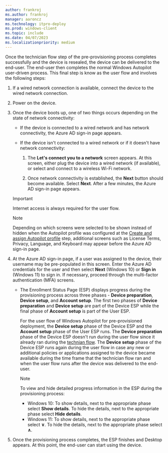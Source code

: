 ```yaml
---
author: frankroj
ms.author: frankroj
manager: aaroncz
ms.technology: itpro-deploy
ms.prod: windows-client
ms.topic: include
ms.date: 04/07/2023
ms.localizationpriority: medium
---
```


<!-- This file is shared by the following articles:

azure-ad-join-user-flow.md
hybrid-azure-ad-join-user-flow.md

Headings are driven by article context. -->

Once the technician flow step of the pre-provisioning process completes successfully and the device is resealed, the device can be delivered to the end-user. The end-user then completes the normal Windows Autopilot user-driven process. This final step is know as the user flow and involves the following steps:

1. If a wired network connection is available, connect the device to the wired network connection.

2. Power on the device.

3. Once the device boots up, one of two things occurs depending on the state of network connectivity:

   - If the device is connected to a wired network and has network connectivity, the Azure AD sign-in page appears.

   - If the device isn't connected to a wired network or if it doesn't have network connectivity:

     1. The **Let's connect you to a network** screen appears. At this screen, either plug the device into a wired network (if available), or select and connect to a wireless Wi-Fi network.

     2. Once network connectivity is established, the **Next** button should become available. Select **Next**. After a few minutes, the Azure AD sign-in page appears.

    > [!IMPORTANT]
    >
    > Internet access is always required for the user flow.

    > [!NOTE]
    >
    > Depending on which screens were selected to be shown instead of hidden when the Autopilot profile was configured at the [Create and assign Autopilot profile](azure-ad-join-autopilot-profile.md) step, additional screens such as License Terms, Privacy, Language, and Keyboard may appear before the Azure AD sign-in page.

4. At the Azure AD sign-in page, if a user was assigned to the device, their username may be pre-populated in this screen. Enter the Azure AD credentials for the user and then select **Next** (Windows 10) or **Sign in** (Windows 11) to sign in. If necessary, proceed through the multi-factor authentication (MFA) screens.

      - The Enrollment Status Page (ESP) displays progress during the provisioning process across three phases - **Device preparation**, **Device setup**, and **Account setup**. The first two phases of **Device preparation** and **Device setup** are part of the Device ESP while the final phase of **Account setup** is part of the User ESP.

        For the user flow of Windows Autopilot for pre-provisioned deployment, the **Device setup** phase of the Device ESP and the **Account setup** phase of the User ESP runs. The **Device preparation** phase of the Device ESP doesn't run during the user flow since it already ran during the [technian flow](azure-ad-join-technician-flow.md). The **Device setup** phase of the Device ESP runs again during the user flow in case any new or additional policies or applications assigned to the device became available during the time frame that the technician flow ran and when the user flow runs after the device was delivered to the end-user.

         > [!NOTE]
         >
         > To view and hide detailed progress information in the ESP during the provisioning process:
         >
         > - Windows 10: To show details, next to the appropriate phase select **Show details**. To hide the details, next to the appropriate phase select **Hide details**.
         > - Windows 11: To show details, next to the appropriate phase select **∨**. To hide the details, next to the appropriate phase select **∧**.

5. Once the provisioning process completes, the ESP finishes and Desktop appears. At this point, the end-user can start using the device.
